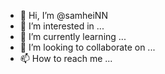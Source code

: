 - 👋 Hi, I’m @samheiNN
- 👀 I’m interested in ...
- 🌱 I’m currently learning ...
- 💞️ I’m looking to collaborate on ...
- 📫 How to reach me ...

<!---
samheiNN/samheiNN is a ✨ special ✨ repository because its `README.md` (this file) appears on your GitHub profile.
You can click the Preview link to take a look at your changes.
--->
